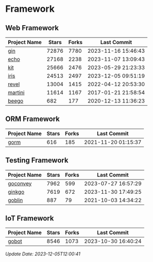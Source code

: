 # Framework

## Web Framework
| Project Name | Stars | Forks | Last Commit |
| ------------ | ----- | ----- | ----------- |
| [gin](https://github.com/gin-gonic/gin) | 72876 | 7780 | 2023-11-16 15:46:43 |
| [echo](https://github.com/labstack/echo) | 27168 | 2238 | 2023-11-07 13:09:43 |
| [kit](https://github.com/go-kit/kit) | 25666 | 2476 | 2023-05-29 21:23:33 |
| [iris](https://github.com/kataras/iris) | 24513 | 2497 | 2023-12-05 09:51:19 |
| [revel](https://github.com/revel/revel) | 13004 | 1415 | 2022-04-12 20:53:30 |
| [martini](https://github.com/go-martini/martini) | 11614 | 1167 | 2017-01-21 21:58:54 |
| [beego](https://github.com/astaxie/beego) | 682 | 177 | 2020-12-13 11:36:23 |

## ORM Framework
| Project Name | Stars | Forks | Last Commit |
| ------------ | ----- | ----- | ----------- |
| [gorm](https://github.com/jinzhu/gorm) | 616 | 185 | 2021-11-20 01:15:37 |

## Testing Framework
| Project Name | Stars | Forks | Last Commit |
| ------------ | ----- | ----- | ----------- |
| [goconvey](https://github.com/smartystreets/goconvey) | 7962 | 599 | 2023-07-27 16:57:29 |
| [ginkgo](https://github.com/onsi/ginkgo) | 7619 | 672 | 2023-11-30 17:49:25 |
| [goblin](https://github.com/franela/goblin) | 887 | 79 | 2021-10-03 14:34:22 |

## IoT Framework
| Project Name | Stars | Forks | Last Commit |
| ------------ | ----- | ----- | ----------- |
| [gobot](https://github.com/hybridgroup/gobot) | 8546 | 1073 | 2023-10-30 16:40:24 |

*Update Date: 2023-12-05T12:00:41*
